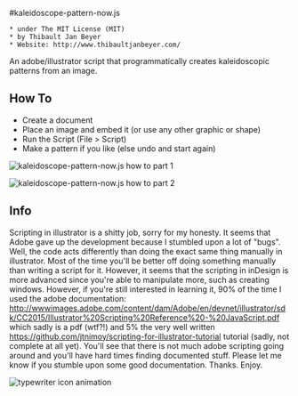 #kaleidoscope-pattern-now.js

 	* under The MIT License (MIT)
 	* by Thibault Jan Beyer
	* Website: http://www.thibaultjanbeyer.com/

An adobe/illustrator script that programmatically creates kaleidoscopic patterns from an image.

How To
-----------------------------------

+ Create a document
+ Place an image and embed it (or use any other graphic or shape)
+ Run the Script (File > Script)
+ Make a pattern if you like (else undo and start again)

![kaleidoscope-pattern-now.js how to part 1](http://kit.thibaultjanbeyer.com/scripts/illustrator/kaleidoscopics/kaleidoscope-pattern-now_part1.gif)

![kaleidoscope-pattern-now.js how to part 2](http://kit.thibaultjanbeyer.com/scripts/illustrator/kaleidoscopics/kaleidoscope-pattern-now_part2.gif)

Info
---------------------

Scripting in illustrator is a shitty job, sorry for my honesty. It seems that Adobe gave up the development because I stumbled upon a lot of "bugs". Well, the code acts differently than doing the exact same thing manually in illustrator. Most of the time you'll be better off doing something manually than writing a script for it. However, it seems that the scripting in inDesign is more advanced since you're able to manipulate more, such as creating windows. However, if you're still interested in learning it, 90% of the time I used the adobe documentation: http://wwwimages.adobe.com/content/dam/Adobe/en/devnet/illustrator/sdk/CC2015/Illustrator%20Scripting%20Reference%20-%20JavaScript.pdf which sadly is a pdf (wtf?!) and 5% the very well written https://github.com/jtnimoy/scripting-for-illustrator-tutorial tutorial (sadly, not complete at all yet). You'll see that there is not much adobe scripting going around and you'll have hard times finding documented stuff. Please let me know if you stumble upon some good documentation. Thanks. Enjoy.

![typewriter icon animation](http://kit.thibaultjanbeyer.com/tools/carousel-slider.js/typewriter.gif)
